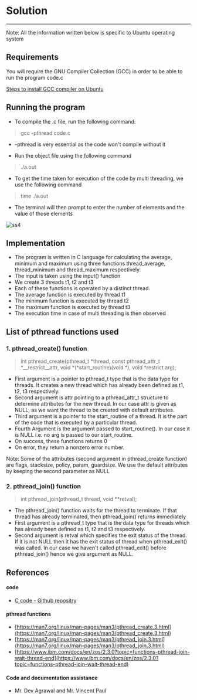 # Solution
---
Note: All the information written below is specific to Ubuntu operating system
## Requirements
You will require the GNU Compiler Collection (GCC) in order to be able to run the program code.c

[Steps to install GCC compiler on Ubuntu](https://linuxize.com/post/how-to-install-gcc-on-ubuntu-20-04/)

## Running the program
- To compile the .c file, run the following command:
>  gcc -pthread code.c 
- -pthread is very essential as the code won't compile without it

- Run the object file using the following command
> ./a.out
- To get the time taken for execution of the code by multi threading, we use the following command
> time ./a.out

- The terminal will then prompt to enter the number of elements and the value of those elements


![ss4](https://user-images.githubusercontent.com/116995762/200156677-df691bc8-8a0e-43b5-925c-aa1a190ae45e.png)



## Implementation
- The program is written in C language for calculating the average, minimum and maximum using three functions thread_average, thread_minimum and thread_maximum respectively.
- The input is taken using the input() function
- We create 3 threads t1, t2 and t3
- Each of these functions is operated by a distinct thread. 
- The average function is executed by thread t1
- The minimum function is executed by thread t2
- The maximum function is executed by thread t3
- The execution time in case of multi threading is then observed 

## List of pthread functions used 
### 1. pthread_create() function
>  int pthread_create(pthread_t *thread, const pthread_attr_t *__restrict__attr, void *(*start_routine)(void *), void *restrict arg);
- First argument is a pointer to pthread_t type that is the data type for threads. It creates a new thread which has already been defined as t1, t2, t3 respectively.
 - Second argument is attr pointing to a pthread_attr_t structure to determine attributes for the new thread. In our case attr is given as NULL, as we want the thread to be created with default attributes.
 - Third argument is a pointer to the start_routine of a thread. It is the part of the code that is executed by a particular thread. 
 - Fourth Argument is the argument passed to start_routine(). In our case it is NULL i.e. no arg is passed to our start_routine.
  - On success, these functions returns 0
  - On error, they return a nonzero error number.
  
  Note: Some of the attributes (second argument in pthread_create function) are flags, stacksize, policy, param, guardsize. We use the default attributes by keeping the second parameter as NULL
  
  ### 2. pthread_join() function
  > int pthread_join(pthread_t thread, void **retval);
  - The pthread_join() function waits for the thread to terminate. If that thread has already terminated, then pthread_join() returns immediately
  - First argument is a pthread_t type that is the data type for threads which has already been defined as t1, t2 and t3 respectively.
- Second argument is retval which specifies the exit status of the thread. If it is not NULL then it has the exit status of thread when pthread_exit() was called. In our case we haven't called pthread_exit() before pthread_join() hence we give argument as NULL.



  
## References
#### code
- [C code - Github repositry](https://gist.github.com/Jabiribn/e58bf13c678953891900e5f982b48037)
#### pthread functions
- [https://man7.org/linux/man-pages/man3/pthread_create.3.html](https://man7.org/linux/man-pages/man3/pthread_create.3.html)
- [https://man7.org/linux/man-pages/man3/pthread_join.3.html](https://man7.org/linux/man-pages/man3/pthread_join.3.html)
- [https://www.ibm.com/docs/en/zos/2.3.0?topic=functions-pthread-join-wait-thread-end](https://www.ibm.com/docs/en/zos/2.3.0?topic=functions-pthread-join-wait-thread-end)

#### Code and documentation assistance
- Mr. Dev Agrawal and Mr. Vincent Paul
